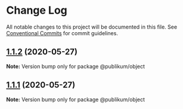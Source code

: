 # Change Log

All notable changes to this project will be documented in this file.
See [Conventional Commits](https://conventionalcommits.org) for commit guidelines.

## [1.1.2](https://gitlab.com/jamashita/publikum/compare/v1.1.1...v1.1.2) (2020-05-27)

**Note:** Version bump only for package @publikum/object





## [1.1.1](https://gitlab.com/jamashita/publikum/compare/v1.1.0...v1.1.1) (2020-05-27)

**Note:** Version bump only for package @publikum/object
